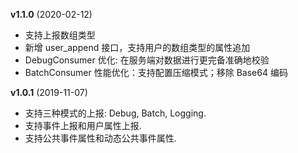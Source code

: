 **v1.1.0** (2020-02-12)
- 支持上报数组类型
- 新增 user_append 接口，支持用户的数组类型的属性追加
- DebugConsumer 优化: 在服务端对数据进行更完备准确地校验
- BatchConsumer 性能优化：支持配置压缩模式；移除 Base64 编码

**v1.0.1** (2019-11-07)
- 支持三种模式的上报: Debug, Batch, Logging.
- 支持事件上报和用户属性上报.
- 支持公共事件属性和动态公共事件属性.
